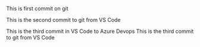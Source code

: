 This is first commit on git

This is the second commit to git from VS Code

This is the third commit in VS Code to Azure Devops
This is the third commit to git from VS Code
